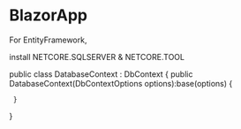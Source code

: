 # BlazorApp

For EntityFramework,

install NETCORE.SQLSERVER & NETCORE.TOOL

 public class DatabaseContext : DbContext
 {
     public DatabaseContext(DbContextOptions<DatabaseContext> options):base(options)
     {
             
     }
 }
